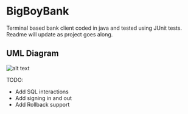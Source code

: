 # BigBoyBank
Terminal based bank client coded in java and tested using JUnit tests. Readme will update as project goes along.

## UML Diagram

![alt text](https://i.ibb.co/bPrBY8w/big-Boy-Bank-Plan.png)

TODO:
- Add SQL interactions
- Add signing in and out
- Add Rollback support
